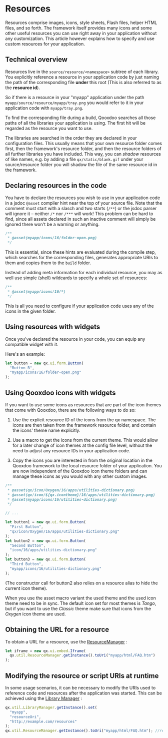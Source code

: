 # Resources

Resources comprise images, icons, style sheets, Flash files, helper HTML files,
and so forth. The framework itself provides many icons and some other useful
resources you can use right away in your application without any customization.
This article however explains how to specify and use custom resources for your
application.

## Technical overview

Resources live in the `source/resource/<namespace>` subtree of each library. You
explicitly reference a resource in your application code by just naming the path
of the corresponding file **under** this root (This is also referred to as the
**resource id**).

So if there is a resource in your "myapp" application under the path
`myapp/source/resource/myapp/tray.png` you would refer to it in your application
code with `myapp/tray.png`.

To find the corresponding file during a build, Qooxdoo searches all those paths
of all the libraries your application is using. The first hit will be regarded
as the resource you want to use.

The libraries are searched in the order they are declared in your configuration
files. This usually means that your own resource folder comes first, then the
framework's resource folder, and then the resource folders of all further
libraries you have included. This way, you can _shadow_ resources of like names,
e.g. by adding a file `qx/static/blank.gif` under your source/resource folder
you will shadow the file of the same resource id in the framework.

## Declaring resources in the code

You have to declare the resources you wish to use in your application code in a jsdoc
`@asset` compiler hint near the top of your source file. Note that the comment
must start with a slasch and two starts (`/**`) or the jsdoc parser will ignore it 
– neither `/*` nor `/***` will work! This problem can be hard to find, since all assets
declared in such an inactive comment will simply be ignored
there won't be a warning or anything.

```javascript
/**
 * @asset(myapp/icons/16/folder-open.png)
 */
```

This is essential, since these hints are evaluated during the compile step,
which searches for the corresponding files, generates appropriate URIs to them
and copies them to the `build` folder.

Instead of adding meta information for each individual resource, you may as well
use simple (shell) wildcards to specify a whole set of resources:

```javascript
/**
 * @asset(myapp/icons/16/*)
 */
```

This is all you need to configure if your application code uses any of the icons
in the given folder.

## Using resources with widgets

Once you've declared the resource in your code, you can equip any compatible
widget with it.

Here's an example:

```javascript
let button = new qx.ui.form.Button(
  "Button B",
  "myapp/icons/16/folder-open.png"
);
```

## Using Qooxdoo icons with widgets

If you want to use some icons as resources that are part of the icon
themes that come with Qooxdoo, there are the following ways to do so:

1.  Use the explicit resource ID of the icons from the qx namespace. The icons
    are then taken from the framework resource folder, and contain the icons'
    theme name explicitly.

2.  Use a macro to get the icons from the current theme. This would allow for a
    later change of icon themes at the config file level, without the need to
    adjust any resource IDs in your application code.

3.  Copy the icons you are interested in from the original location in the
    Qooxdoo framework to the local resource folder of your application. You are
    now independent of the Qooxdoo icon theme folders and can manage these icons
    as you would with any other custom images.

```javascript
/**
 * @asset(qx/icon/Oxygen/16/apps/utilities-dictionary.png)
 * @asset(qx/icon/${qx.icontheme}/16/apps/utilities-dictionary.png)
 * @asset(myapp/icons/16/utilities-dictionary.png)
 */

// ...

let button1 = new qx.ui.form.Button(
  "First Button",
  "qx/icon/Oxygen/16/apps/utilities-dictionary.png"
);
let button2 = new qx.ui.form.Button(
  "Second Button",
  "icon/16/apps/utilities-dictionary.png"
);
let button3 = new qx.ui.form.Button(
  "Third Button",
  "myapp/icons/16/utilities-dictionary.png"
);
```

(The constructor call for button2 also relies on a resource alias to hide the
current icon theme).

When you use the asset macro variant the used theme and the used icon theme need
to be in sync. The default icon set for most themes is _Tango_, but if you want
to use the _Classic_ theme make sure that icons from the _Oxygen_ icon theme are
used.

## Obtaining the URL for a resource

To obtain a URL for a resource, use the
[ResourceManager](apps://apiviewer/#qx.util.ResourceManager) :

```javascript
let iframe = new qx.ui.embed.Iframe(
  qx.util.ResourceManager.getInstance().toUri("myapp/html/FAQ.htm")
);
```

## Modifying the resource or script URIs at runtime

In some usage scenarios, it can be necessary to modify the URIs used to
reference code and resources after the application was started. This can be
achieved using the [Library Manager](apps://apiviewer/#qx.util.LibraryManager) :

```javascript
qx.util.LibraryManager.getInstance().set(
  "myapp",
  "resourceUri",
  "http://example.com/resources"
);
qx.util.ResourceManager.getInstance().toUri("myapp/html/FAQ.htm"); //returns "http://example.com/resources/myapp/html/FAQ.htm"
```

